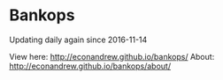 # Bankops

Updating daily again since 2016-11-14

View here: http://econandrew.github.io/bankops/
About: http://econandrew.github.io/bankops/about/
